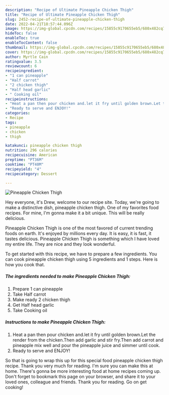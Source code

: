 ```yaml
---
description: "Recipe of Ultimate Pineapple Chicken Thigh"
title: "Recipe of Ultimate Pineapple Chicken Thigh"
slug: 2452-recipe-of-ultimate-pineapple-chicken-thigh
date: 2022-04-21T18:57:44.096Z
image: https://img-global.cpcdn.com/recipes/15855c9170655eb5/680x482cq70/pineapple-chicken-thigh-recipe-main-photo.jpg
hideToc: false
enableToc: true
enableTocContent: false
thumbnail: https://img-global.cpcdn.com/recipes/15855c9170655eb5/680x482cq70/pineapple-chicken-thigh-recipe-main-photo.jpg
cover: https://img-global.cpcdn.com/recipes/15855c9170655eb5/680x482cq70/pineapple-chicken-thigh-recipe-main-photo.jpg
author: Myrtle Cain
ratingvalue: 3.5
reviewcount: 6
recipeingredient:
- "1 can pineapple"
- "Half carrot"
- "2 chicken thigh"
- "Half head garlic"
- " Cooking oil"
recipeinstructions:
- "Heat a pan then pour chicken and.let it fry until golden brown.Let the render from the chicken.Then add garlic and stir fry.Then add carrot and pineapple mix well and pour the pineapple juice and simmer until cook."
- "Ready to serve and ENJOY!"
categories:
- Recipe
tags:
- pineapple
- chicken
- thigh

katakunci: pineapple chicken thigh 
nutrition: 296 calories
recipecuisine: American
preptime: "PT36M"
cooktime: "PT40M"
recipeyield: "4"
recipecategory: Dessert

---
```



![Pineapple Chicken Thigh](https://img-global.cpcdn.com/recipes/15855c9170655eb5/680x482cq70/pineapple-chicken-thigh-recipe-main-photo.jpg)

Hey everyone, it's Drew, welcome to our recipe site. Today, we're going to make a distinctive dish, pineapple chicken thigh. One of my favorites food recipes. For mine, I'm gonna make it a bit unique. This will be really delicious.



Pineapple Chicken Thigh is one of the most favored of current trending foods on earth. It's enjoyed by millions every day. It is easy, it is fast, it tastes delicious. Pineapple Chicken Thigh is something which I have loved my entire life. They are nice and they look wonderful.


To get started with this recipe, we have to prepare a few ingredients. You can cook pineapple chicken thigh using 5 ingredients and 1 steps. Here is how you cook that.

<!--inarticleads1-->

##### The ingredients needed to make Pineapple Chicken Thigh:

1. Prepare 1 can pineapple
1. Take Half carrot
1. Make ready 2 chicken thigh
1. Get Half head garlic
1. Take  Cooking oil




<!--inarticleads2-->

##### Instructions to make Pineapple Chicken Thigh:

1. Heat a pan then pour chicken and.let it fry until golden brown.Let the render from the chicken.Then add garlic and stir fry.Then add carrot and pineapple mix well and pour the pineapple juice and simmer until cook.
1. Ready to serve and ENJOY!



So that is going to wrap this up for this special food pineapple chicken thigh recipe. Thank you very much for reading. I'm sure you can make this at home. There's gonna be more interesting food at home recipes coming up. Don't forget to bookmark this page on your browser, and share it to your loved ones, colleague and friends. Thank you for reading. Go on get cooking!
